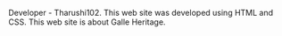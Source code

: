 Developer - Tharushi102.
This web site was developed using HTML and CSS.
This web site is about Galle Heritage.
